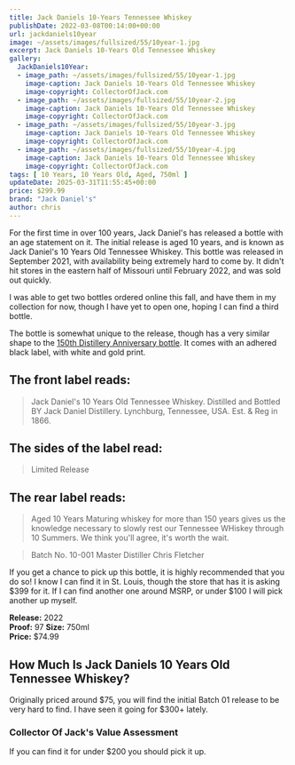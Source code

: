 ```yaml
---
title: Jack Daniels 10-Years Tennessee Whiskey
publishDate: 2022-03-08T00:14:00+00:00
url: jackdaniels10year
image: ~/assets/images/fullsized/55/10year-1.jpg
excerpt: Jack Daniels 10-Years Old Tennessee Whiskey
gallery:
  JackDaniels10Year:
  - image_path: ~/assets/images/fullsized/55/10year-1.jpg
    image-caption: Jack Daniels 10-Years Old Tennessee Whiskey
    image-copyright: CollectorOfJack.com
  - image_path: ~/assets/images/fullsized/55/10year-2.jpg
    image-caption: Jack Daniels 10-Years Old Tennessee Whiskey
    image-copyright: CollectorOfJack.com
  - image_path: ~/assets/images/fullsized/55/10year-3.jpg
    image-caption: Jack Daniels 10-Years Old Tennessee Whiskey
    image-copyright: CollectorOfJack.com
  - image_path: ~/assets/images/fullsized/55/10year-4.jpg
    image-caption: Jack Daniels 10-Years Old Tennessee Whiskey
    image-copyright: CollectorOfJack.com
tags: [ 10 Years, 10 Years Old, Aged, 750ml ]
updateDate: 2025-03-31T11:55:45+00:00
price: $299.99
brand: "Jack Daniel's"
author: chris
---
```

For the first time in over 100 years, Jack Daniel's has released a bottle with an age statement on it. The initial release is aged 10 years, and is known as Jack Daniel's 10 Years Old Tennessee Whiskey. This bottle was released in September 2021, with availability being extremely hard to come by. It didn't hit stores in the eastern half of Missouri until February 2022, and was sold out quickly. 

I was able to get two bottles ordered online this fall, and have them in my collection for now, though I have yet to open one, hoping I can find a third bottle.

The bottle is somewhat unique to the release, though has a very similar shape to the [150th Distillery Anniversary bottle](https://collectorofjack.com/150thanniversary). It comes with an adhered black label, with white and gold print.

## The front label reads:
> Jack Daniel's 10 Years Old Tennessee Whiskey. Distilled and Bottled BY Jack Daniel Distillery. Lynchburg, Tennessee, USA. Est. & Reg in 1866.

## The sides of the label read:
> Limited Release

## The rear label reads:
> Aged 10 Years
> Maturing whiskey for more than 150 years gives us the knowledge necessary to slowly rest our Tennessee WHiskey through 10 Summers. We think you'll agree, it's worth the wait.

> Batch No. 10-001
> Master Distiller Chris Fletcher

If you get a chance to pick up this bottle, it is highly recommended that you do so! I know I can find it in St. Louis, though the store that has it is asking $399 for it. If I can find another one around MSRP, or under $100 I will pick another up myself.

**Release:** 2022  
**Proof:** 97
**Size:** 750ml  
**Price:** $74.99  

## How Much Is Jack Daniels 10 Years Old Tennessee Whiskey?
Originally priced around $75, you will find the initial Batch 01 release to be very hard to find. I have seen it going for $300+ lately.
 
### Collector Of Jack's Value Assessment
If you can find it for under $200 you should pick it up.


